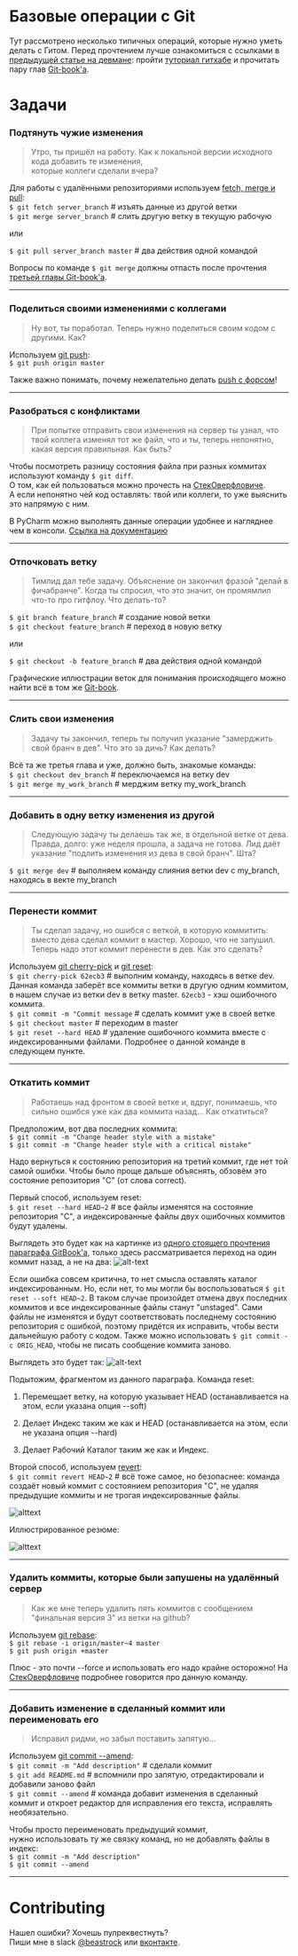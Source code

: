 # Базовые операции с Git
Тут рассмотрено несколько типичных операций, которые нужно уметь делать с Гитом. Перед прочтением лучше ознакомиться с ссылками в [предыдущей статье на девмане](https://devman.org/encyclopedia/git/git_motivation/): пройти [туториал гитхабе](https://try.github.io/) и прочитать пару глав [Git-book'a](https://git-scm.com/book/ru/v1).  
 
# Задачи
### Подтянуть чужие изменения
>Утро, ты пришёл на работу. Как к локальной версии исходного кода добавить те изменения,  
которые коллеги сделали вчера?  

Для работы с удалёнными репозиториями используем [fetch, merge и pull](https://git-scm.com/book/ru/v1/Основы-Git-Работа-с-удалёнными-репозиториями):  
`$ git fetch server_branch` \# изъять данные из другой ветки  
`$ git merge server_branch` \# слить другую ветку в текущую рабочую  

или  

`$ git pull server_branch master` \#  два действия одной командой  

Вопросы по команде `$ git merge` должны отпасть после прочтения [третьей главы Git-book'a](https://git-scm.com/book/ru/v2/%D0%92%D0%B5%D1%82%D0%B2%D0%BB%D0%B5%D0%BD%D0%B8%D0%B5-%D0%B2-Git-%D0%9E-%D0%B2%D0%B5%D1%82%D0%B2%D0%BB%D0%B5%D0%BD%D0%B8%D0%B8-%D0%B2-%D0%B4%D0%B2%D1%83%D1%85-%D1%81%D0%BB%D0%BE%D0%B2%D0%B0%D1%85).    

--------------------------------------------------
### Поделиться своими изменениями с коллегами
>Ну вот, ты поработал. Теперь нужно поделиться своим кодом с другими. Как?  

Используем [git push](https://git-scm.com/book/ru/v1/%D0%9E%D1%81%D0%BD%D0%BE%D0%B2%D1%8B-Git-%D0%A0%D0%B0%D0%B1%D0%BE%D1%82%D0%B0-%D1%81-%D1%83%D0%B4%D0%B0%D0%BB%D1%91%D0%BD%D0%BD%D1%8B%D0%BC%D0%B8-%D1%80%D0%B5%D0%BF%D0%BE%D0%B7%D0%B8%D1%82%D0%BE%D1%80%D0%B8%D1%8F%D0%BC%D0%B8#Push):  
`$ git push origin master`  

Также важно понимать, почему нежелательно делать [push с форсом](https://developer.atlassian.com/blog/2015/04/force-with-lease/)! 

--------------------------------------------------
### Разобраться с конфликтами
>При попытке отправить свои изменения на сервер ты узнал, что твой коллега изменял тот же файл, что и ты, теперь непонятно, какая версия правильная. Как быть?   

Чтобы посмотреть разницу состояния файла при разных коммитах используют команду `$ git diff`.  
О том, как ей пользоваться можно прочесть на [СтекОверфловиче](http://stackoverflow.com/questions/3338126/how-to-diff-the-same-file-between-two-different-commits-on-the-same-branch).  
А если непонятно чей код оставлять: твой или коллеги, то уже выяснить это напрямую с ним.  

В PyCharm можно выполнять данные операции удобнее и нагляднее чем в консоли. [Ссылка на документацию](https://www.jetbrains.com/help/pycharm/2016.1/using-git-integration.html)   

--------------------------------------------------
### Отпочковать ветку
>Тимлид дал тебе задачу. Объяснение он закончил фразой "делай в фичабранче". Когда ты спросил, что это значит, он промямлил что-то про гитфлоу. Что делать-то?  

`$ git branch feature_branch`  # создание новой ветки  
`$ git checkout feature_branch` # переход в новую ветку  

или  

`$ git checkout -b feature_branch` # два действия одной командой  

Графические иллюстрации веток для понимания происходящего можно найти всё в том же [Git-book](https://git-scm.com/book/ru/v2/%D0%92%D0%B5%D1%82%D0%B2%D0%BB%D0%B5%D0%BD%D0%B8%D0%B5-%D0%B2-Git-%D0%9E-%D0%B2%D0%B5%D1%82%D0%B2%D0%BB%D0%B5%D0%BD%D0%B8%D0%B8-%D0%B2-%D0%B4%D0%B2%D1%83%D1%85-%D1%81%D0%BB%D0%BE%D0%B2%D0%B0%D1%85).  

--------------------------------------------------
### Слить свои изменения
>Задачу ты закончил, теперь ты получил указание "замерджить свой бранч в дев". Что это за дичь? Как делать?  

Всё та же третья глава и уже, должно быть, знакомые команды:   
`$ git checkout dev_branch` # переключаемся на ветку dev  
`$ git merge my_work_branch` # мерджим ветку my_work_branch  
  
--------------------------------------------------
### Добавить в одну ветку изменения из другой
>Следующую задачу ты делаешь так же, в отдельной ветке от дева. Правда, долго: уже неделя прошла, а задача не готова. Лид даёт указание "подлить изменения из дева в свой бранч". Шта?  
  
`$ git merge dev` # выполняем команду слияния ветки dev с my_branch, находясь в векте my_branch  

--------------------------------------------------
### Перенести коммит
>Ты сделал задачу, но ошибся с веткой, в которую коммитить: вместо дева сделал коммит в мастер. Хорошо, что не запушил. Теперь надо этот коммит перенести в дев. Как это сделать?  

Используем [git cherry-pick](https://git-scm.com/docs/git-cherry-pick) и [git reset](https://githowto.com/ru/removing_commits_from_a_branch):  
`$ git cherry-pick 62ecb3` # выполним команду, находясь в ветке dev. Данная команда заберёт все коммиты ветки в другую одним коммитом, в нашем случае из ветки dev в ветку master. `62ecb3` - хэш ошибочного коммита.   
`$ git сommit -m "Commit message`  # сделать коммит уже в своей ветке  
`$ git checkout master` # переходим в master  
`$ git reset --hard HEAD` # удаление ошибочного коммита вместе с индексированными файлами. Подробнее о данной команде в следующем пункте.  


--------------------------------------------------
### Откатить коммит
>Работаешь над фронтом в своей ветке и, вдруг, понимаешь, что сильно ошибся уже как два коммита назад... Как откатиться?

Предположим, вот два последних коммита:  
`$ git commit -m "Change header style with a mistake"`  
`$ git commit -m "Change header style with a critical mistake"`  

Надо вернуться к состоянию репозитория на третий коммит, где нет той самой ошибки. Чтобы было проще дальше объяснять, обзовём это состояние репозитория "C" (от слова correct).  

Первый способ, используем reset:     
`$ git reset --hard HEAD~2` # все файлы изменятся на состояние репозитория "C", а индексированные файлы двух ошибочных коммитов будут удалены. 

Выглядеть это будет как на картинке из [одного стоящего прочтения параграфа GitBook'a](https://git-scm.com/book/ru/v2/%D0%98%D0%BD%D1%81%D1%82%D1%80%D1%83%D0%BC%D0%B5%D0%BD%D1%82%D1%8B-Git-%D0%A0%D0%B0%D1%81%D0%BA%D1%80%D1%8B%D1%82%D0%B8%D0%B5-%D1%82%D0%B0%D0%B9%D0%BD-reset), только здесь рассматривается переход на один коммит назад, а не на два:
![alt-text](https://git-scm.com/book/en/v2/book/07-git-tools/images/reset-hard.png)

Если ошибка совсем критична, то нет смысла оставлять каталог индексированным. Но, если нет, то мы могли бы воспользоваться `$ git reset --soft HEAD~2`. В таком случае произойдет отмена двух последних коммитов и все индексированные файлы станут "unstaged". Сами файлы не изменятся и будут соответствовать последнему состоянию репозитория с ошибкой, поэтому придётся их исправить, чтобы вести дальнейшую работу с кодом. Также можно использовать `$ git commit -c ORIG_HEAD`, чтобы не писать сообщение коммита заново.  

Выглядеть это будет так:
![alt-text](https://git-scm.com/book/en/v2/book/07-git-tools/images/reset-soft.png)

Подытожим, фрагментом из данного параграфа. Команда reset:

1. Перемещает ветку, на которую указывает HEAD (останавливается на этом, если указана опция --soft)

2. Делает Индекс таким же как и HEAD (останавливается на этом, если не указана опция --hard)

3. Делает Рабочий Каталог таким же как и Индекс.

Второй способ, используем [revert](https://githowto.com/ru/undoing_committed_changes):  
`$ git commit revert HEAD~2` # всё тоже самое, но безопаснее: команда создаёт новый коммит c состоянием репозитория "C", не удаляя предыдущие коммиты и не трогая индексированные файлы.

![alttext](https://www.git-tower.com/learn/content/01-git/04-faq/04-undo-revert-old-commit/01-revert-concept.png)  

Иллюстрированное резюме:  

![alttext](http://image.slidesharecdn.com/gittutorial-150724014321-lva1-app6891/95/git-tutorial-19-638.jpg?cb=1437702443) 


--------------------------------------------------
### Удалить коммиты, которые были запушены на удалённый сервер
>Как же мне теперь удалить пять коммитов с сообщением "финальная версия 3" из ветки на github?  

Используем [git rebase](https://git-scm.com/book/ru/v1/%D0%92%D0%B5%D1%82%D0%B2%D0%BB%D0%B5%D0%BD%D0%B8%D0%B5-%D0%B2-Git-%D0%9F%D0%B5%D1%80%D0%B5%D0%BC%D0%B5%D1%89%D0%B5%D0%BD%D0%B8%D0%B5):  
`$ git rebase -i origin/master~4 master`  
`$ git push origin +master`   

Плюс - это почти --force и использовать его надо крайне осторожно! На [СтекОверфловиче](http://stackoverflow.com/questions/8981194/changing-git-commit-message-after-push-given-that-no-one-pulled-from-remote) подробнее говорится про данную команду.

--------------------------------------------------
### Добавить изменение в сделанный коммит или переименовать его  
>Исправил ридми, но забыл поставить запятую...  

Используем [git commit --amend](https://git-scm.com/book/ru/v1/%D0%9E%D1%81%D0%BD%D0%BE%D0%B2%D1%8B-Git-%D0%9E%D1%82%D0%BC%D0%B5%D0%BD%D0%B0-%D0%B8%D0%B7%D0%BC%D0%B5%D0%BD%D0%B5%D0%BD%D0%B8%D0%B9):  
`$ git commit -m "Add description"` # сделали коммит   
`$ git add README.md` # вспомнили про запятую, отредактировали и добавили заново файл   
`$ git commit --amend` # команда добавит изменения в сделанный коммит и откроет редактор для исправления его текста, исправлять необязательно.

Чтобы просто переименовать предыдущий коммит,  
нужно использовать ту же связку команд, но не добавлять файлы в индекс:  
`$ git commit -m "Add description"`  
`$ git commit --amend`  

--------------------------------------------------

# Contributing

Нашел ошибки? Хочешь пулреквестнуть?  
Пиши мне в slack [@beastrock](https://devmanorg.slack.com/team/beastrock) или [вконтакте](http://vk.com/beastrock).
